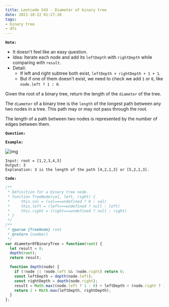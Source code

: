 ```yaml
---
title: Leetcode 543 - Diameter of binary tree
date: 2021-10-22 01:27:10
tags:
- binary tree
- dfs
---
```

**`Note:`**
- It doesn't feel like an easy question.
- Idea: Iterate each node and add its `leftDepth` with `rightDepth` while comparing with `result`.
- Detail: 
  - If left and right subtree both exist, `leftDepth + rightDepth + 1 + 1`.
  - But if one of them doesn't exist, we need to check we add `1` or `0`, like `node.left ? 1 : 0`.


Given the root of a binary tree, return the length of the `diameter` of the tree.

The `diameter` of a binary tree is the `length` of the longest path between any two nodes in a tree. This path may or may not pass through the root.

The length of a path between two nodes is represented by the number of edges between them.

**`Question:`**


**`Example:`**

![img](https://assets.leetcode.com/uploads/2021/03/06/diamtree.jpg)
```
Input: root = [1,2,3,4,5]
Output: 3
Explanation: 3 is the length of the path [4,2,1,3] or [5,2,1,3].
```

**`Code:`**
```javascript
/**
 * Definition for a binary tree node.
 * function TreeNode(val, left, right) {
 *     this.val = (val===undefined ? 0 : val)
 *     this.left = (left===undefined ? null : left)
 *     this.right = (right===undefined ? null : right)
 * }
 */
/**
 * @param {TreeNode} root
 * @return {number}
 */
var diameterOfBinaryTree = function(root) {
  let result = 0;
  depth(root);
  return result;

  function depth(node) {
    if (!node || !node.left && !node.right) return 0;
    const leftDepth = depth(node.left);
    const rightDepth = depth(node.right);
    result = Math.max((node.left ? 1 : 0) + leftDepth + (node.right ? 1 : 0) + rightDepth, result);
    return 1 + Math.max(leftDepth, rightDepth);
  }
};

```